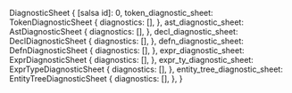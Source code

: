 DiagnosticSheet {
    [salsa id]: 0,
    token_diagnostic_sheet: TokenDiagnosticSheet {
        diagnostics: [],
    },
    ast_diagnostic_sheet: AstDiagnosticSheet {
        diagnostics: [],
    },
    decl_diagnostic_sheet: DeclDiagnosticSheet {
        diagnostics: [],
    },
    defn_diagnostic_sheet: DefnDiagnosticSheet {
        diagnostics: [],
    },
    expr_diagnostic_sheet: ExprDiagnosticSheet {
        diagnostics: [],
    },
    expr_ty_diagnostic_sheet: ExprTypeDiagnosticSheet {
        diagnostics: [],
    },
    entity_tree_diagnostic_sheet: EntityTreeDiagnosticSheet {
        diagnostics: [],
    },
}